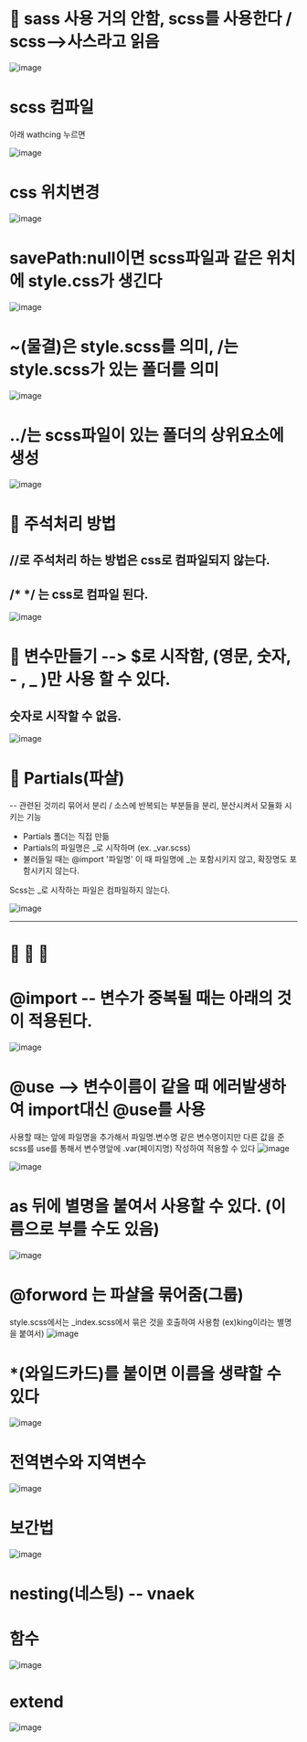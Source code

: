 # 🎀 sass 사용 거의 안함, scss를 사용한다 / scss-->사스라고 읽음

![image](https://github.com/YENAZIGMINA/sass/assets/129706758/56464fb9-bb5e-4e4c-8116-515126a6d461)

# scss 컴파일

아래 wathcing 누르면 

![image](https://github.com/YENAZIGMINA/sass/assets/129706758/ab4cfe20-b929-489f-9fa9-1aa78ddfc74f)

# css 위치변경

![image](https://github.com/YENAZIGMINA/sass/assets/129706758/ab9d4cba-9e34-4ffe-8ba0-b6e6b9bf3afc)

# savePath:null이면 scss파일과 같은 위치에 style.css가 생긴다

![image](https://github.com/YENAZIGMINA/sass/assets/129706758/4b3d4ed5-0508-483c-bfb5-2fd5a714226f)

# ~(물결)은 style.scss를 의미, /는 style.scss가 있는 폴더를 의미

![image](https://github.com/YENAZIGMINA/sass/assets/129706758/7df986e9-c4d5-44c1-ab86-40ad183c9087)

# ../는 scss파일이 있는 폴더의 상위요소에 생성

![image](https://github.com/YENAZIGMINA/sass/assets/129706758/6a7b24e7-0365-41a1-97c1-1cbbbb8ab118)


# 🎀 주석처리 방법
## //로 주석처리 하는 방법은 css로 컴파일되지 않는다.
## /*  */ 는 css로 컴파일 된다.
![image](https://github.com/YENAZIGMINA/sass/assets/129706758/12c7d0fd-d341-421c-987e-f66046ec8ec4)

# 🎀 변수만들기 --> $로 시작함, (영문, 숫자, - , _ )만 사용 할 수 있다. 
## 숫자로 시작할 수 없음.

![image](https://github.com/YENAZIGMINA/sass/assets/129706758/7a3f1dda-74c7-4a5f-a44b-e7b319064deb)

# 🎀 Partials(파샬)
  -- 관련된 것끼리 묶어서 분리 / 소스에 반복되는 부분들을 분리, 분산시켜서 모듈화 시키는 기능
  
  * Partials 폴더는 직접 만듦
  * Partials의 파일명은 _로 시작하며 (ex. _var.scss)
  * 불러들일 때는 @import '파일명'  이 때 파일명에 _는 포함시키지 않고, 확장명도 포함시키지 않는다.

  Scss는 _로 시작하는 파일은 컴파일하지 않는다.
  
![image](https://github.com/YENAZIGMINA/sass/assets/129706758/d92bcf02-6c18-494a-819b-37ae4dabf9eb)

--------------------------------------------------------------------------------------------------------------------------
# 🎀 🎀 🎀
# @import -- 변수가 중복될 때는 아래의 것이 적용된다.
![image](https://github.com/YENAZIGMINA/sass/assets/129706758/fe7933f6-580d-42c7-b25c-752b118348ec)

# @use --> 변수이름이 같을 때 에러발생하여 import대신 @use를 사용
사용할 때는 앞에 파일명을 추가해서 파일명.변수명
같은 변수명이지만 다른 값을 준 scss를 use를 통해서 변수명앞에 .var(페이지명) 작성하여 적용할 수 있다
![image](https://github.com/YENAZIGMINA/sass/assets/129706758/6813fe89-af9b-4bb8-878e-6741ee1be9bc)

![image](https://github.com/YENAZIGMINA/sass/assets/129706758/d971d544-fd74-43da-9f2a-1bb6c78ddd08)

# as 뒤에 별명을 붙여서 사용할 수 있다. (이름으로 부를 수도 있음)
![image](https://github.com/YENAZIGMINA/sass/assets/129706758/42780409-3043-4b32-95f9-b557a1b9dd7a)

# @forword 는 파샬을 묶어줌(그룹)
style.scss에서는 _index.scss에서 묶은 것을 호출하여 사용함 (ex)king이라는 별명을 붙여서)
![image](https://github.com/YENAZIGMINA/sass/assets/129706758/2452bab6-bec4-48ec-90b7-9e16d7a14fbe)

# *(와일드카드)를 붙이면 이름을 생략할 수 있다
![image](https://github.com/YENAZIGMINA/sass/assets/129706758/0b605ace-9b09-4aa8-8fcf-889e3ace39ca)

# 전역변수와 지역변수
![image](https://github.com/YENAZIGMINA/sass/assets/129706758/ccef8fce-f02b-4ad5-95c7-87f98364eb22)

# 보간법
![image](https://github.com/YENAZIGMINA/sass/assets/129706758/12df4939-74fa-4bfa-900e-4f449e585fee)

# nesting(네스팅) -- vnaek

# 함수
![image](https://github.com/YENAZIGMINA/sass/assets/129706758/45ec029a-d728-4eff-a6a4-56edce06c1ee)

# extend
![image](https://github.com/YENAZIGMINA/sass/assets/129706758/a1f02858-66a7-4c1e-a992-6fc1445afd8d)








  
  
  
  

